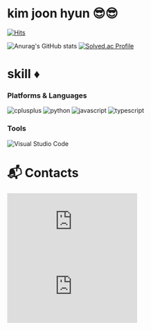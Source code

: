 # kim joon hyun 😎😎

[![Hits](https://hits.seeyoufarm.com/api/count/incr/badge.svg?url=https%3A%2F%2Fgithub.com%2Fbrainjun%2Fbrainjun.git&count_bg=%23D3B1F3&title_bg=%238A2BE2&icon=&icon_color=%23E7E7E7&title=hits&edge_flat=false)](https://hits.seeyoufarm.com)

![Anurag's GitHub stats](https://github-readme-stats.vercel.app/api?username=brainjun&show_icons=true&theme=tokyonight)
[![Solved.ac Profile](http://mazassumnida.wtf/api/v2/generate_badge?boj=yasal)](https://solved.ac/yasal/)


# skill ♦️

### Platforms & Languages
![cplusplus](https://img.shields.io/badge/C++-00599C.svg?&style=for-the-badge&logo=cplusplus&logoColor=white)
![python](https://img.shields.io/badge/python-3776AB.svg?&style=for-the-badge&logo=python&logoColor=white)
![javascript](https://img.shields.io/badge/javascript-F7DF1E.svg?&style=for-the-badge&logo=javascript&logoColor=white)
![typescript](https://img.shields.io/badge/typescript-3178C6.svg?&style=for-the-badge&logo=typescript&logoColor=white)

### Tools
![Visual Studio Code](https://img.shields.io/badge/Visual%20Studio%20Code-007ACC.svg?&style=for-the-badge&logo=Visual%20Studio%20Code&logoColor=white)


# :mailbox_with_mail: Contacts
[![Gmail Badge](https://img.shields.io/badge/Gmail-d14836?style=flat-square&logo=Gmail&logoColor=white&link="mailto:"brainjun2005@gmail.com)]("mailto:"brainjun2005@gmail.com)
[![Naver Badge](https://img.shields.io/badge/Naver-03C75A?style=flat-square&logo=Naver&logoColor=white&link="mailto:"brainjun2005@naver.com)]("mailto:"brainjun2005@naver.com)
 

